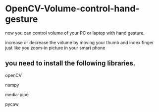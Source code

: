 # OpenCV-Volume-control-hand-gesture

now you can control volume of your PC or laptop with hand gesture.

increase or decrease the volume by moving your thumb and index finger just like you zoom-in picture in your smart phone

## you need to install the following libraries.
openCV

numpy

media-pipe

pycaw


